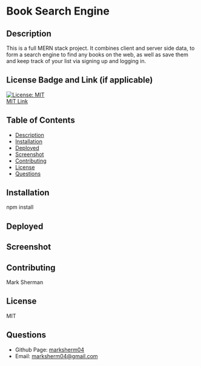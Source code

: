 # Book Search Engine


## Description
This is a full MERN stack project.  It combines client and server side data, to form a search engine to find any books on the web, as well as save them and keep track of your list via signing up and logging in.

## License Badge and Link (if applicable)
[![License: MIT](https://img.shields.io/badge/License-MIT-yellow.svg)](https://opensource.org/licenses/MIT) <br />
[MIT Link](https://opensource.org/licenses/MIT)

  ## Table of Contents
- [Description](#description)
- [Installation](#installation)
- [Deployed](#deployed)
- [Screenshot](#screenshot)
- [Contributing](#contributing)
- [License](#license)
- [Questions](#githubUser)

## Installation
npm install

## Deployed

## Screenshot


## Contributing
Mark Sherman

## License
MIT

## Questions
- Github Page: [marksherm04](https://github.com/marksherm04)
- Email: marksherm04@gmail.com

